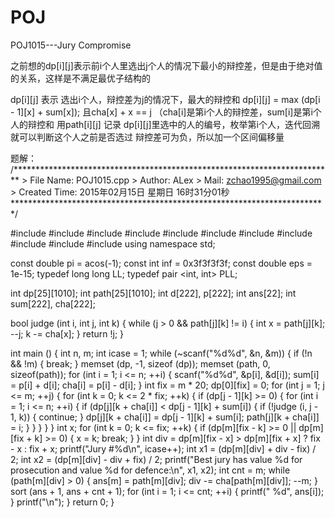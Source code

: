 # POJ


POJ1015---Jury Compromise 

之前想的dp[i][j]表示前i个人里选出j个人的情况下最小的辩控差，但是由于绝对值的关系，这样是不满足最优子结构的

dp[i][j] 表示 选出i个人，辩控差为j的情况下，最大的辩控和
dp[i][j] = max (dp[i - 1][x] + sum[x]);
且cha[x] + x == j （cha[i]是第i个人的辩控差，sum[i]是第i个人的辩控和
用path[i][j] 记录 dp[i][j]里选中的人的编号，枚举第i个人，迭代回溯就可以判断这个人之前是否选过
辩控差可为负，所以加一个区间偏移量

题解：
/*************************************************************************
    > File Name: POJ1015.cpp
    > Author: ALex
    > Mail: zchao1995@gmail.com 
    > Created Time: 2015年02月15日 星期日 16时31分01秒
 ************************************************************************/

#include <map>
#include <set>
#include <queue>
#include <stack>
#include <vector>
#include <cmath>
#include <cstdio>
#include <cstdlib>
#include <cstring>
#include <iostream>
#include <algorithm>
using namespace std;

const double pi = acos(-1);
const int inf = 0x3f3f3f3f;
const double eps = 1e-15;
typedef long long LL;
typedef pair <int, int> PLL;

int dp[25][1010];
int path[25][1010];
int d[222], p[222];
int ans[22];
int sum[222], cha[222];

bool judge (int i, int j, int k)
{
    while (j > 0 && path[j][k] != i)
    {
        int x = path[j][k];
        --j;
        k -= cha[x];
    }
    return !j;
}

int main ()
{
    int n, m;
    int icase = 1;
    while (~scanf("%d%d", &n, &m))
    {
        if (!n && !m)
        {
            break;
        }
        memset (dp, -1, sizeof (dp));
        memset (path, 0, sizeof(path));
        for (int i = 1; i <= n; ++i)
        {
            scanf("%d%d", &p[i], &d[i]);
            sum[i] = p[i] + d[i];
            cha[i] = p[i] - d[i];
        }
        int fix = m * 20;
        dp[0][fix] = 0;
        for (int j = 1; j <= m; ++j)
        {
            for (int k = 0; k <= 2 * fix; ++k)
            {
                if (dp[j - 1][k] >= 0)
                {
                    for (int i = 1; i <= n; ++i)
                    {
                        if (dp[j][k + cha[i]] < dp[j - 1][k] + sum[i])
                        {
                            if (!judge (i, j - 1, k))
                            {
                                continue;
                            }
                            dp[j][k + cha[i]] = dp[j - 1][k] + sum[i];
                            path[j][k + cha[i]] = i;
                        }
                    }
                }
            }
        }
        int x;
        for (int k = 0; k <= fix; ++k)
        {
            if (dp[m][fix - k] >= 0 || dp[m][fix + k] >= 0)
            {
                x = k;
                break;
            }
        }
        int div = dp[m][fix - x] > dp[m][fix + x] ? fix - x : fix + x;
        printf("Jury #%d\n", icase++);
        int x1 = (dp[m][div] + div - fix) / 2;
        int x2 = (dp[m][div] - div + fix) / 2;
        printf("Best jury has value %d for prosecution and value %d for defence:\n", x1, x2);
        int cnt = m;
        while (path[m][div] > 0)
        {
            ans[m] = path[m][div];
            div -= cha[path[m][div]];
            --m;
        }
        sort (ans + 1, ans + cnt + 1);
        for (int i = 1; i <= cnt; ++i)
        {
            printf(" %d", ans[i]);
        }
        printf("\n");
    }
    return 0;
}

